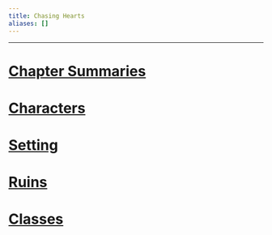 ```yaml
---
title: Chasing Hearts
aliases: []
---
```

<hr>

# [Chapter Summaries](</Chapter Summaries/index.md>)
# [Characters](Characters/index.md)
# [Setting](Setting.md)
# [Ruins](Ruins.md)
# [Classes](Classes.md)
